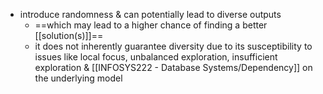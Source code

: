  - introduce randomness & can potentially lead to diverse outputs
	- ==which may lead to a higher chance of finding a better [[solution(s)]]==
	- it does not inherently guarantee diversity due to its susceptibility to issues like local focus, unbalanced exploration, insufficient exploration & [[INFOSYS222 - Database Systems/Dependency]] on the underlying model